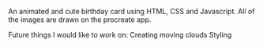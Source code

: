 An animated and cute birthday card using HTML, CSS and Javascript. All of the images are drawn on the procreate app. 

Future things I would like to work on:
Creating moving clouds
Styling